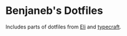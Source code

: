 # Benjaneb's Dotfiles

Includes parts of dotfiles from [Eli](https://github.com/elifouts/Dotfiles) and [typecraft](https://github.com/typecraft-dev/dotfiles).
